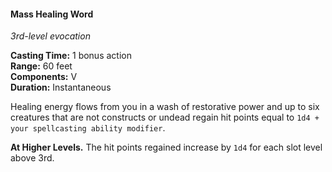 #### Mass Healing Word
<!-- TODO Check and tag this spell -->
<!-- markdownlint-disable-next-line no-emphasis-as-heading -->
_3rd-level evocation_

**Casting Time:** 1 bonus action \
**Range:** 60 feet \
**Components:** V \
**Duration:** Instantaneous

Healing energy flows from you in a wash of restorative power and up to six creatures that are not constructs or undead regain hit points equal to `1d4 + your spellcasting ability modifier`.

**At Higher Levels.**
The hit points regained increase by `1d4` for each slot level above 3rd.
